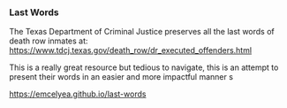 ### Last Words
The Texas Department of Criminal Justice preserves all the last words of death row inmates at: https://www.tdcj.texas.gov/death_row/dr_executed_offenders.html

This is a really great resource but tedious to navigate, this is an attempt to present their words in an easier and more impactful manner s 

https://emcelyea.github.io/last-words
